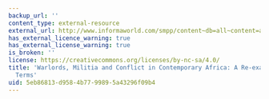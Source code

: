 ```yaml
---
backup_url: ''
content_type: external-resource
external_url: http://www.informaworld.com/smpp/content~db=all~content=a787278362
has_external_licence_warning: true
has_external_license_warning: true
is_broken: ''
license: https://creativecommons.org/licenses/by-nc-sa/4.0/
title: 'Warlords, Militia and Conflict in Contemporary Africa: A Re-examination of
  Terms'
uid: 5eb86813-d958-4b77-9989-5a43296f09b4
---
```

